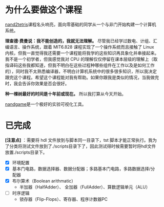 # 为什么要做这个课程

[nand2tetris](https://www.nand2tetris.org/)课程名头响亮，面向零基础的同学从一个与非门开始构建一个计算机系统。

**理查德·费曼说：我不能创造的，我就无法理解。** 尽管我已经学过数电、计组、汇编语言、操作系统，跟着 MIT6.828 课程实现了一个操作系统而且接触了 Linux 内核，但我一直觉得我还需要一个课程能将我学的这些知识再具象化并串接起来。我不是一个初学者，但我感觉我对 CPU 的理解仅仅停留在课本层级的理解上（取指译码这些我都知道，但我不明白在这些过程种哪些组件在工作以及是如何工作的），同时我不太熟悉编译器，不明白计算机系统中的很多很多知识，所以我决定跟完这个课程。希望这个课程能对我有帮助。如果你跟我是类似的情况，当我做完时，我会告诉你效果是否会很好。

**种一棵树最好的时间是十年前或现在。** 所以我打算从今天开始。

[nandgame](https://nandgame.com/)是一个极好的实验可视化工具。


# 已完成

**[注意点]** ：需要将 hdl 文件放到与脚本同一目录下，tst 脚本才能正常执行。我为了分类将测试文件放到了./scripts目录下了，因此测试得时候需要暂时将hdl文件放置./scripts目录下。

- [x] 环境配置
- [x] 基本门电路，数据选择器、数据分配器；多路基本门电路，多路数据选择/分配器
- [x] 布尔算术（Boolean arithmatic）
  - 半加器（HalfAdder）、 全加器（FullAdder）、算数逻辑单元（ALU）
- [ ] 时序逻辑
  - 锁存器（Flip-Flops）、寄存器、程序计数器PC
